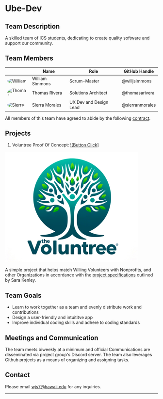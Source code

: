 # Ube-Dev

## Team Description

A skilled team of ICS students, dedicating to create quality software and support our community.

## Team Members

|                                                                                                                                    | Name             | Role                   | GitHub Handle    |
|------------------------------------------------------------------------------------------------------------------------------------|------------------|------------------------|------------------|
| <img src="https://github.com/willjsimmons.png" alt="William" width="100" height="100" style="border-radius: 50%;">                 | William Simmons  | Scrum-Master           | @willjsimmons    |
| <img src="https://github.com/thomasrivera.png" alt="Thomas" width="100" height="100" style="border-radius: 50%;">                  | Thomas Rivera    | Solutions Architect    | @thomasarivera   |
| <img src="https://github.com/sierranmorrales.png" alt="Sierra" width="100" height="100" style="border-radius: 50%;">               | Sierra Morales   | UX Dev and Design Lead | @sierranmorales  |


 
All members of this team have agreed to abide by the following [contract](https://docs.google.com/document/d/1Kxjdgpj1TOGy7MWezyQWSatDHok7aZ1TTr7NwqdHbww/edit?usp=sharing).

## Projects

1. Voluntree Proof Of Concept: [![Button Click]](https://Ube-Dev.github.io/Voluntree/) 

<img src="/images/Logo.png">

A simple project that helps match Willing Volunteers with Nonprofits, and other Organizations
in accordance with the [project specifications](#) outlined
by Sara Kenley.


## Team Goals

- Learn to work together as a team and evenly distribute work and contributions
- Design a user-friendly and intuititve app
- Improve individual coding skills and adhere to coding standards


## Meetings and Communication

The team meets biweekly at a minimum and official Communications are disseminated via project group's Discord server. The team also leverages Github projects as a means of organizing and assigning tasks.

## Contact

Please email [wjs7@hawaii.edu](wjs7@hawaii.edu) for any inquiries.

---
<!---------------------------------------------------------------------------->

